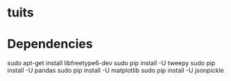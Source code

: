 # tuits

# Dependencies
sudo apt-get install libfreetype6-dev
sudo pip install -U tweepy 
sudo pip install -U pandas 
sudo pip install -U matplotlib
sudo pip install -U jsonpickle
